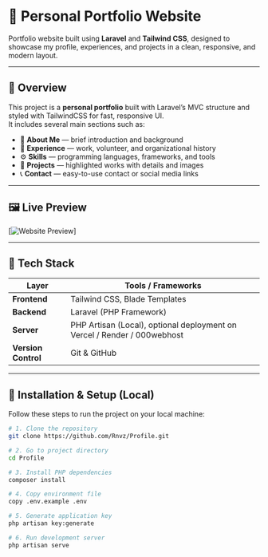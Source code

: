 # 🌟 Personal Portfolio Website

Portfolio website built using **Laravel** and **Tailwind CSS**, designed to showcase my profile, experiences, and projects in a clean, responsive, and modern layout.

---

## 🧭 Overview

This project is a **personal portfolio** built with Laravel’s MVC structure and styled with TailwindCSS for fast, responsive UI.  
It includes several main sections such as:

- 👤 **About Me** — brief introduction and background  
- 💼 **Experience** — work, volunteer, and organizational history  
- ⚙️ **Skills** — programming languages, frameworks, and tools  
- 📁 **Projects** — highlighted works with details and images  
- 📞 **Contact** — easy-to-use contact or social media links

---

## 🖼️ Live Preview


[![Website Preview](./preview.gif)]

---

## 🧩 Tech Stack

| Layer | Tools / Frameworks |
|-------|--------------------|
| **Frontend** | Tailwind CSS, Blade Templates |
| **Backend** | Laravel (PHP Framework) |
| **Server** | PHP Artisan (Local), optional deployment on Vercel / Render / 000webhost |
| **Version Control** | Git & GitHub |

---

## 🚀 Installation & Setup (Local)

Follow these steps to run the project on your local machine:

```bash
# 1. Clone the repository
git clone https://github.com/Rnvz/Profile.git

# 2. Go to project directory
cd Profile

# 3. Install PHP dependencies
composer install

# 4. Copy environment file
copy .env.example .env

# 5. Generate application key
php artisan key:generate

# 6. Run development server
php artisan serve

